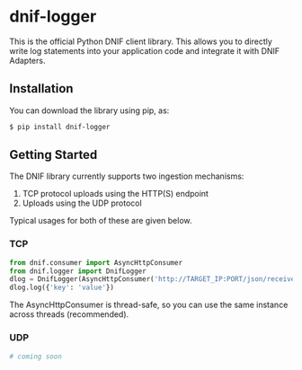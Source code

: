# dnif-logger
This is the official Python DNIF client library. This allows you to directly write log statements into your application code and integrate it with DNIF Adapters.

## Installation
You can download the library using pip, as:
```sh
$ pip install dnif-logger
```

## Getting Started
The DNIF library currently supports two ingestion mechanisms:
1. TCP protocol uploads using the HTTP(S) endpoint
2. Uploads using the UDP protocol

Typical usages for both of these are given below.

### TCP
```python
from dnif.consumer import AsyncHttpConsumer
from dnif.logger import DnifLogger
dlog = DnifLogger(AsyncHttpConsumer('http://TARGET_IP:PORT/json/receive'))
dlog.log({'key': 'value'})
```

The AsyncHttpConsumer is thread-safe, so you can use the same instance
across threads (recommended).

### UDP
```python
# coming soon
```
